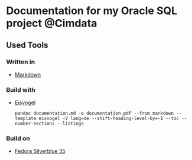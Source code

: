 # Documentation for my Oracle SQL project @Cimdata

## Used Tools

### Written in

- [Markdown](https://github.com/adam-p/markdown-here/wiki/Markdown-Cheatsheet)

### Build with

- [Eisvogel](https://github.com/Wandmalfarbe/pandoc-latex-template)

  `pandoc documentation.md -o documentation.pdf --from markdown --template eisvogel -V lang=de --shift-heading-level-by=-1 --toc --number-sections --listings`

### Build on

- [Fedora Silverblue 35](https://silverblue.fedoraproject.org/)
